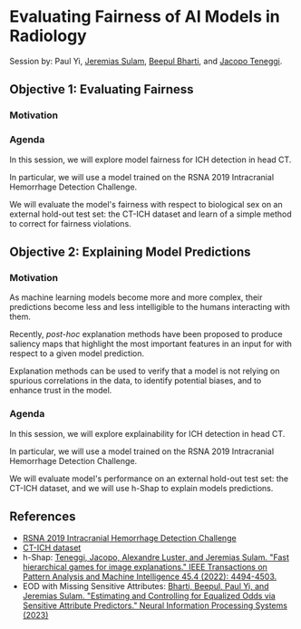 # Evaluating Fairness of AI Models in Radiology

Session by: Paul Yi, [Jeremias Sulam](https://sites.google.com/view/jsulam), [Beepul Bharti](https://beepulbharti.github.io/), and [Jacopo Teneggi](https://jacopoteneggi.github.io/).


## Objective 1: Evaluating Fairness

### Motivation



### Agenda

In this session, we will explore model fairness for ICH detection in head CT. 

In particular, we will use a model trained on the RSNA 2019 Intracranial Hemorrhage Detection Challenge. 

We will evaluate the model's fairness with respect to biological sex on an external hold-out test set: the CT-ICH dataset and learn of a simple method to correct for fairness violations.


## Objective 2: Explaining Model Predictions

### Motivation

As machine learning models become more and more complex, their predictions become less and less intelligible to the humans interacting with them.

Recently, *post-hoc* explanation methods have been proposed to produce saliency maps that highlight the most important features in an input for with respect to a given model prediction.

Explanation methods can be used to verify that a model is not relying on spurious correlations in the data, to identify potential biases, and to enhance trust in the model.

### Agenda

In this session, we will explore explainability for ICH detection in head CT. 

In particular, we will use a model trained on the RSNA 2019 Intracranial Hemorrhage Detection Challenge. 

We will evaluate model's performance on an external hold-out test set: the CT-ICH dataset, and we will use h-Shap to explain models predictions.

## References

- [RSNA 2019 Intracranial Hemorrhage Detection Challenge](https://www.kaggle.com/c/rsna-intracranial-hemorrhage-detection)
- [CT-ICH dataset](https://physionet.org/content/ct-ich/1.3.1/)
- h-Shap: [Teneggi, Jacopo, Alexandre Luster, and Jeremias Sulam. "Fast hierarchical games for image explanations." IEEE Transactions on Pattern Analysis and Machine Intelligence 45.4 (2022): 4494-4503.](https://www.computer.org/csdl/journal/tp/2023/04/09826424/1EVdAz76rC0)
- EOD with Missing Sensitive Attributes: [Bharti, Beepul, Paul Yi, and Jeremias Sulam. "Estimating and Controlling for Equalized Odds via Sensitive Attribute Predictors." Neural Information Processing Systems (2023)](https://openreview.net/pdf?id=e2aCgjtjMR)
